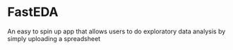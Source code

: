 # FastEDA
An easy to spin up app that allows users to do exploratory data analysis by simply uploading a spreadsheet
